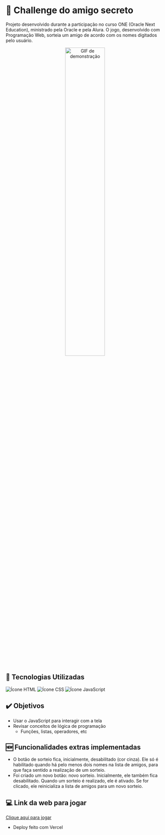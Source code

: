 # 📌 Challenge do amigo secreto

Projeto desenvolvido durante a participação no curso ONE (Oracle Next Education), ministrado pela Oracle e pela Alura. O jogo, desenvolvido com Programação Web, sorteia um amigo de acordo com os nomes digitados pelo usuário. 

<p align="center">
  <img src="https://github.com/user-attachments/assets/03863b30-3290-401c-ac22-b7c970c1e507" alt="GIF de demonstração" width=50%>
</p>


## 🚀 Tecnologias Utilizadas

<div>
   <img src="https://img.shields.io/badge/HTML-239120?style=for-the-badge&logo=html5&logoColor=white" alt="Ícone HTML">
   <img src="https://img.shields.io/badge/CSS-239120?&style=for-the-badge&logo=css3&logoColor=white" alt="Ícone CSS">
   <img src="https://img.shields.io/badge/JavaScript-F7DF1E?style=for-the-badge&logo=javascript&logoColor=black" alt="Ícone JavaScript">
</div>

## ✔️ Objetivos

- Usar o JavaScript para interagir com a tela
- Revisar conceitos de lógica de programação
   - Funções, listas, operadores, etc


## 🆕 Funcionalidades extras implementadas

- O botão de sorteio fica, inicialmente, desabilitado (cor cinza). Ele só é habilitado quando há pelo menos dois nomes na lista de amigos, para que faça sentido a realização de um sorteio. 
- Foi criado um novo botão: novo sorteio. Inicialmente, ele também fica desabilitado. Quando um sorteio é realizado, ele é ativado. Se for clicado, ele reinicializa a lista de amigos para um novo sorteio.


## 💻 Link da web para jogar 
[Clique aqui para jogar]()
 - Deploy feito com Vercel
